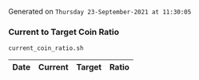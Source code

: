Generated on `Thursday 23-September-2021 at 11:30:05`

### Current to Target Coin Ratio
`current_coin_ratio.sh`

Date|Current|Target|Ratio
---|---|---|---
